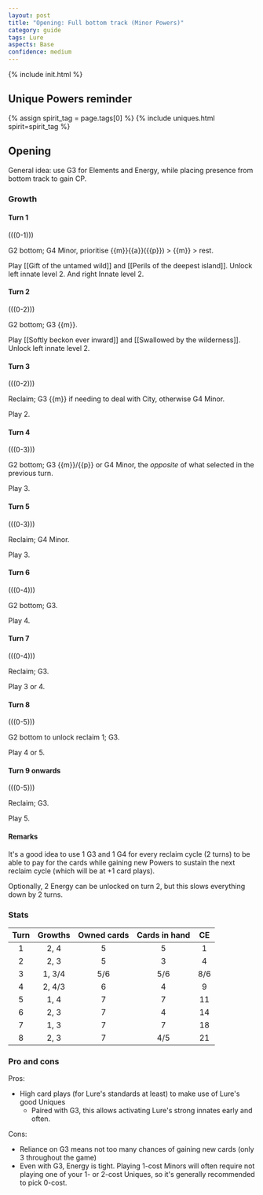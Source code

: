 ```yaml
---  
layout: post  
title: "Opening: Full bottom track (Minor Powers)"  
category: guide  
tags: Lure
aspects: Base
confidence: medium
---
```

{% include init.html %}

## Unique Powers reminder

{% assign spirit_tag = page.tags[0] %}
{% include uniques.html spirit=spirit_tag %}

## Opening

General idea: use G3 for Elements and Energy, while placing presence from bottom track to gain CP. 

### Growth

#### Turn 1

(((0-1)))

G2 bottom; G4 Minor, prioritise {{m}}{{a}}({{p}}) > {{m}} > rest. 

Play [[Gift of the untamed wild]] and [[Perils of the deepest island]]. Unlock left innate level 2. And right Innate level 2.
    
#### Turn 2

(((0-2)))

G2 bottom; G3 {{m}}.

Play [[Softly beckon ever inward]] and [[Swallowed by the wilderness]]. Unlock left innate level 2.

#### Turn 3

(((0-2)))

 Reclaim; G3 {{m}} if needing to deal with City, otherwise G4 Minor. 
 
 Play 2.

#### Turn 4

(((0-3)))

 G2 bottom; G3 {{m}}/{{p}} or G4 Minor, the _opposite_ of what selected in the previous turn.
    
Play 3.
    
#### Turn 5

(((0-3)))

 Reclaim; G4 Minor.
 
 Play 3.

#### Turn 6

(((0-4)))

G2 bottom; G3.

Play 4.

#### Turn 7

(((0-4)))
    
 Reclaim; G3. 
 
 Play 3 or 4.

#### Turn 8

(((0-5)))

 G2 bottom to unlock reclaim 1; G3. 
 
 Play 4 or 5.

#### Turn 9 onwards

(((0-5)))

Reclaim; G3.

Play 5.


#### Remarks

It's a good idea to use 1 G3 and 1 G4 for every reclaim cycle (2 turns) to be able to pay for the cards while gaining new Powers to sustain the next reclaim cycle (which will be at +1 card plays).

Optionally, 2 Energy can be unlocked on turn 2, but this slows everything down by 2 turns.

### Stats


Turn | Growths | Owned cards | Cards in hand | CE
:--: | :--: | :--: | :--: | :--:
1 | 2, 4   |   5   |  5  | 1
2 | 2, 3   |   5   |  3  | 4
3 | 1, 3/4 |  5/6  | 5/6 | 8/6
4 | 2, 4/3 |   6   |  4  | 9
5 | 1, 4   |   7   |  7  | 11
6 | 2, 3   |   7   |  4  | 14
7 | 1, 3   |   7   |  7  | 18
8 | 2, 3   |   7   | 4/5 | 21


### Pro and cons

Pros:

- High card plays (for Lure's standards at least) to make use of Lure's good Uniques
	- Paired with G3, this allows activating Lure's strong innates early and often.

Cons:

- Reliance on G3 means not too many chances of gaining new cards (only 3 throughout the game)
- Even with G3, Energy is tight. Playing 1-cost Minors will often require not playing one of your 1- or 2-cost Uniques, so it's generally recommended to pick 0-cost.

